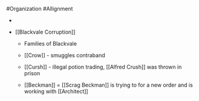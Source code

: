 #Organization #Allignment

 - 
 - [[Blackvale Corruption]] 

	 - Families of Blackvale

	 - [[Crow]]  - smuggles contraband

	 - [[Cursh]]  - illegal potion trading, [[Alfred Crush]]  was thrown in prison

	 - [[Beckman]] = [[Scrag Beckman]]  is trying to for a new order and is working with [[Architect]] 